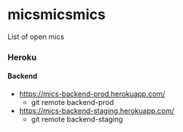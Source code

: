 # micsmicsmics
List of open mics

### Heroku
#### Backend
 - https://mics-backend-prod.herokuapp.com/
   - git remote backend-prod
 - https://mics-backend-staging.herokuapp.com/
   - git remote backend-staging
